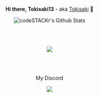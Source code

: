 <p align="center"><strong>Hi there, Tokisaki13</strong> - aka <a href="https://unwork.my.id">Tokisaki</a> 👋<p>

<p align="center">
  <img alt="codeSTACKr's Github Stats" src="https://github-readme-stats.codestackr.vercel.app/api?username=Tokisaki13&show_icons=true&hide_border=true" />
</p>

[website]: https://tokisaki.xyz
[twitter]: https://twitter.com/tokisaki
[youtube]: https://youtube.com/codeSTACKr
[instagram]: https://instagram.com/codeSTACKr
[linkedin]: https://linkedin.com/in/codeSTACKr
[webdevplaylist]: https://www.youtube.com/playlist?list=PLkwxH9e_vrAJ0WbEsFA9W3I1W-g_BTsbt
[jsplaylist]: https://www.youtube.com/playlist?list=PLkwxH9e_vrALRJKu7wfXby3MKeflhTu6B
[cssplaylist]: https://www.youtube.com/playlist?list=PLkwxH9e_vrALSdvZuEh6gqQdmDoDIoqz4
[reactplaylist]: https://www.youtube.com/playlist?list=PLkwxH9e_vrAK4TdffpxKY3QGyHCpxFcQ0
<br>
<br>
<p align="center">
<a href="https://github.com/Hell-Sec?tab=repositories">
  <img src="https://github-readme-stats.vercel.app/api/top-langs/?username=tokisaki13&layout=compact&show_icons=true&title_color=fff&icon_color=79ff97&text_color=9f9f9f&bg_color=151515" />
</a>
</p>
<br>
<br>
<p align="center">My Discord</p>
<p align="center">
<img src="https://discord.c99.nl/widget/theme-3/242969117479403520.png" />
</p>
